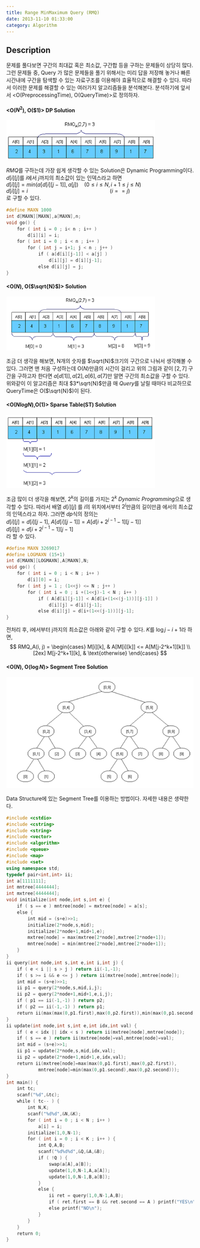 ```yaml
---
title: Range MinMaximum Query (RMQ)
date: 2013-11-10 01:33:00
category: Algorithm
---
```


## Description

문제를 풀다보면 구간의 최대값 혹은 최소값, 구간합 등을 구하는 문제들이 상당히 많다. 그런 문제들 중, Query
가 많은 문제들을 풀기 위해서는 미리 답을 저장해 놓거나 빠른 시간내에 구간을 탐색할 수 있는 자료구조를 이용해야 효율적으로 해결할 수 있다. 따라서 이러한 문제를 해결할 수 있는 여러가지 알고리즘들을 분석해본다. 
분석하기에 앞서서 <O(PreprocessingTime), O(QueryTime)>로 정의하자.

#### <O($N^2$), O($1)> DP Solution

![rmq1](../images/rmq1.png)

$RMQ$를 구하는데 가장 쉽게 생각할 수 있는 Solution은 Dynamic Programming이다.<br>
$d[i][j]$를 $i$에서 $j$까지의 최소값이 있는 인덱스라고 하면<br>
$d[i][j] = min(a[d[i][j-1]],a[j])$&nbsp;&nbsp;&nbsp;&nbsp;$(0\leq{}i\leq{}N, i+1\leq{}j\leq{}N)$<br>
$d[i][j] = i$ &nbsp;&nbsp;&nbsp;&nbsp;&nbsp;&nbsp;&nbsp;&nbsp;&nbsp;&nbsp;&nbsp;&nbsp;
&nbsp;&nbsp;&nbsp;&nbsp;&nbsp;&nbsp;&nbsp;&nbsp;&nbsp;&nbsp;&nbsp;&nbsp;&nbsp;&nbsp;&nbsp;
&nbsp;&nbsp;&nbsp;&nbsp;&nbsp;&nbsp;&nbsp;&nbsp;&nbsp;&nbsp;&nbsp;&nbsp;&nbsp;&nbsp;&nbsp;
&nbsp;&nbsp;&nbsp;&nbsp;&nbsp;&nbsp;&nbsp;&nbsp;&nbsp;
$(i==j)$<br>
로 구할 수 있다.

```cpp
#define MAXN 1000
int d[MAXN][MAXN],a[MAXN],n;
void go() {
    for ( int i = 0 ; i< n ; i++ )
        d[i][i] = i;
    for ( int i = 0 ; i < n ; i++ )
        for ( int j = i+1; j < n ; j++ )
            if ( a[d[i][j-1]] < a[j] )
                d[i][j] = d[i][j-1];
            else d[i][j] = j;
}
```

#### <O($N$), O($\sqrt{N}$)> Solution

![rmq2](../images/rmq2.png)

조금 더 생각을 해보면, N개의 숫자를 $\sqrt{N}$크기의 구간으로 나눠서 생각해볼 수 있다. 그러면 맨 처음 구성하는데 O($N$)만큼의 시간이 걸리고 위의 그림과 같이 $[2,7]$ 구간을 구하고자 한다면 $a[d[1]],a[2],a[6],a[7]$만 알면 구간의 최소값을 구할 수 있다. 위와같이 이 알고리즘은 최대 $3*\sqrt{N}$만큼 매 $Query$를 날릴 때마다 비교하므로 QueryTime은 O($\sqrt{N}$)이 된다.

#### <O($N log N$),O($1$)> Sparse Table(ST) Solution

![rmq3](../images/rmq3.png)

조금 많이 더 생각을 해보면, $2^k$의 길이를 가지는 $2^k$ $Dynamic$ $Programming$으로 생각할 수 있다. 따라서 배열 $d[i][j]$ 를 $i$의 위치에서부터 $2^j$만큼의 길이만큼 에서의 최소값의 인덱스라고 하자. 그러면 $dp$식의 정의는<br>
$d[i][j] = d[i][j-1]$, $A[d[i][j-1]] = A[d[i+2^{j-1}-1][j-1]]$<br>
$d[i][j] = d[i+2^{j-1}-1][j-1]$<br>
라 할 수 있다.

```cpp
#define MAXN 3269017
#define LOGMAXN (15+1)
int d[MAXN][LOGMAXN],A[MAXN],N;
void go() {
    for ( int i = 0 ; i < N ; i++ ) 
        d[i][0] = i;
    for ( int j = 1 ; (1<<j) <= N ; j++ ) 
        for ( int i = 0 ; i +(1<<j)-1 < N ; i++ ) 
            if ( A[d[i][j-1]] < A[d[i+(1<<(j-1))][j-1]] ) 
                d[i][j] = d[i][j-1];
            else d[i][j] = d[i+(1<<(j-1))][j-1];
}
```

전처리 후, i에서부터 j까지의 최소값은 아래와 같이 구할 수 있다. $K$를 $\log{j} - i + 1$라 하면,
$$
RMQ_A(i, j) =
\begin{cases}
M[i][k],  & A[M[i][k]] <= A[M[j-2^k+1][k]] \\[2ex]
M[j-2^k+1][k], & \text{otherwise}
\end{cases}
$$

#### <O($N$), O($\log{N}$)> Segment Tree Solution

![rmq4](../images/rmq4.png)

Data Structure에 있는 Segment Tree를 이용하는 방법이다.
자세한 내용은 생략한다.

```cpp
#include <cstdio>
#include <cstring>
#include <string>
#include <vector>
#include <algorithm>
#include <queue>
#include <map>
#include <set>
using namespace std;
typedef pair<int,int> ii;
int a[1111111];
int mntree[4444444];
int mxtree[4444444];
void initialize(int node,int s,int e) {
    if ( s == e ) mntree[node] = mxtree[node] = a[s];
    else {
        int mid = (s+e)>>1;
        initialize(2*node,s,mid);
        initialize(2*node+1,mid+1,e);
        mxtree[node] = max(mxtree[2*node],mxtree[2*node+1]);
        mntree[node] = min(mntree[2*node],mntree[2*node+1]);
    }
}
ii query(int node,int s,int e,int i,int j) {
    if ( e < i || s > j ) return ii(-1,-1);
    if ( s >= i && e <= j ) return ii(mxtree[node],mntree[node]);
    int mid = (s+e)>>1;
    ii p1 = query(2*node,s,mid,i,j);
    ii p2 = query(2*node+1,mid+1,e,i,j);
    if ( p1 == ii(-1,-1) ) return p2;
    if ( p2 == ii(-1,-1) ) return p1;
    return ii(max(max(0,p1.first),max(0,p2.first)),min(max(0,p1.second),max(0,p2.second)));
}
ii update(int node,int s,int e,int idx,int val) {
    if ( e < idx || idx < s ) return ii(mxtree[node],mntree[node]);
    if ( s == e ) return ii(mxtree[node]=val,mntree[node]=val);
    int mid = (s+e)>>1;
    ii p1 = update(2*node,s,mid,idx,val);
    ii p2 = update(2*node+1,mid+1,e,idx,val);
    return ii(mxtree[node]=max(max(0,p1.first),max(0,p2.first)),
            mntree[node]=min(max(0,p1.second),max(0,p2.second)));
}
int main() {
    int tc;
    scanf("%d",&tc);
    while ( tc-- ) {
        int N,K;
        scanf("%d%d",&N,&K);
        for ( int i = 0 ; i < N ; i++ ) 
            a[i] = i;
        initialize(1,0,N-1);
        for ( int i = 0 ; i < K ; i++ ) {
            int Q,A,B;
            scanf("%d%d%d",&Q,&A,&B);
            if ( !Q ) {
                swap(a[A],a[B]);
                update(1,0,N-1,A,a[A]);
                update(1,0,N-1,B,a[B]);
            }
            else {
                ii ret = query(1,0,N-1,A,B);
                if ( ret.first == B && ret.second == A ) printf("YES\n");
                else printf("NO\n");
            }
        }
    }
    return 0;
}
```


